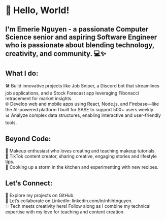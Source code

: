 # 👋 Hello, World! 
## I'm Emerie Nguyen - a passionate Computer Science senior and aspiring Software Engineer who is passionate about blending technology, creativity, and community. 💻✨

## What I do:
🛠️ Build innovative projects like Job Sniper, a Discord bot that streamlines job applications, and a Stock Forecast app leveraging Fibonacci retracement for market insights. <br/>
🌐 Develop web and mobile apps using React, Node.js, and Firebase—like the AI-powered platform I built for SASE to support 500+ users weekly. <br/>
📊 Analyze complex data structures, enabling interactive and user-friendly tools.

## Beyond Code:
💄 Makeup enthusiast who loves creating and teaching makeup tutorials. <br/>
🎥 TikTok content creator, sharing creative, engaging stories and lifestyle tips. <br/>
🍳 Cooking up a storm in the kitchen and experimenting with new recipes.

## Let’s Connect:
🌟 Explore my projects on GitHub.<br/>
💼 Let’s collaborate on LinkedIn: linkedin.com/in/nhihtnguyen.<br/>
✨ Tech meets creativity here! Follow along as I combine my technical expertise with my love for teaching and content creation.
